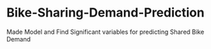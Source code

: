 # Bike-Sharing-Demand-Prediction
Made Model and Find Significant variables for predicting Shared Bike Demand
